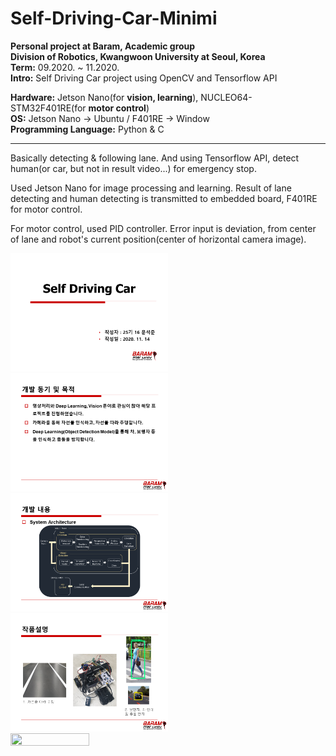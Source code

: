 # Self-Driving-Car-Minimi

**Personal project at Baram, Academic group** </br>
**Division of Robotics, Kwangwoon University at Seoul, Korea** </br>
**Term:** 09.2020. ~ 11.2020. </br>
**Intro:** Self Driving Car project using OpenCV and Tensorflow API

**Hardware:** Jetson Nano(for **vision, learning**), NUCLEO64-STM32F401RE(for **motor control**) </br>
**OS:** Jetson Nano -> Ubuntu / F401RE -> Window </br>
**Programming Language:** Python & C

---

Basically detecting & following lane. And using Tensorflow API, detect human(or car, but not in result video...) for emergency stop.

Used Jetson Nano for image processing and learning. Result of lane detecting and human detecting is transmitted to embedded board, F401RE for motor control.

For motor control, used PID controller. Error input is deviation, from center of lane and robot's current position(center of horizontal camera image).

<img src="/result/image/slide1.PNG" width="50%" height="50%"/>
<img src="/result/image/slide2.PNG" width="50%" height="50%"/>
<img src="/result/image/slide3.PNG" width="50%" height="50%">
<img src="/result/image/slide4.PNG" width="50%" height="50%">
<img src="/result/output2.gif" width="50%" height="50%">
